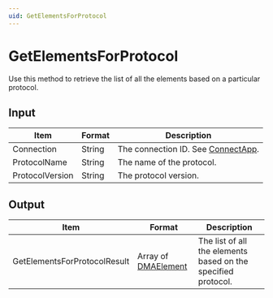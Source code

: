 ```yaml
---
uid: GetElementsForProtocol
---
```


# GetElementsForProtocol

Use this method to retrieve the list of all the elements based on a particular protocol.

## Input

| Item            | Format | Description                                          |
|-----------------|--------|------------------------------------------------------|
| Connection      | String | The connection ID. See [ConnectApp](xref:ConnectApp). |
| ProtocolName    | String | The name of the protocol.                            |
| ProtocolVersion | String | The protocol version.                                |

## Output

| Item | Format | Description |
|--|--|--|
| GetElementsForProtocolResult | Array of [DMAElement](xref:DMAElement) | The list of all the elements based on the specified protocol. |

